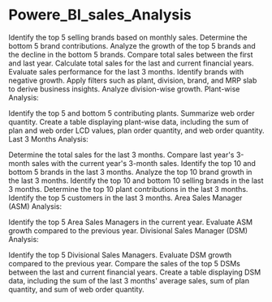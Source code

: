 # Powere_BI_sales_Analysis
Identify the top 5 selling brands based on monthly sales.
Determine the bottom 5 brand contributions.
Analyze the growth of the top 5 brands and the decline in the bottom 5 brands.
Compare total sales between the first and last year.
Calculate total sales for the last and current financial years.
Evaluate sales performance for the last 3 months.
Identify brands with negative growth.
Apply filters such as plant, division, brand, and MRP slab to derive business insights.
Analyze division-wise growth.
Plant-wise Analysis:

Identify the top 5 and bottom 5 contributing plants.
Summarize web order quantity.
Create a table displaying plant-wise data, including the sum of plan and web order LCD values, plan order quantity, and web order quantity.
Last 3 Months Analysis:

Determine the total sales for the last 3 months.
Compare last year's 3-month sales with the current year's 3-month sales.
Identify the top 10 and bottom 5 brands in the last 3 months.
Analyze the top 10 brand growth in the last 3 months.
Identify the top 10 and bottom 10 selling brands in the last 3 months.
Determine the top 10 plant contributions in the last 3 months.
Identify the top 5 customers in the last 3 months.
Area Sales Manager (ASM) Analysis:

Identify the top 5 Area Sales Managers in the current year.
Evaluate ASM growth compared to the previous year.
Divisional Sales Manager (DSM) Analysis:

Identify the top 5 Divisional Sales Managers.
Evaluate DSM growth compared to the previous year.
Compare the sales of the top 5 DSMs between the last and current financial years.
Create a table displaying DSM data, including the sum of the last 3 months' average sales, sum of plan quantity, and sum of web order quantity.
